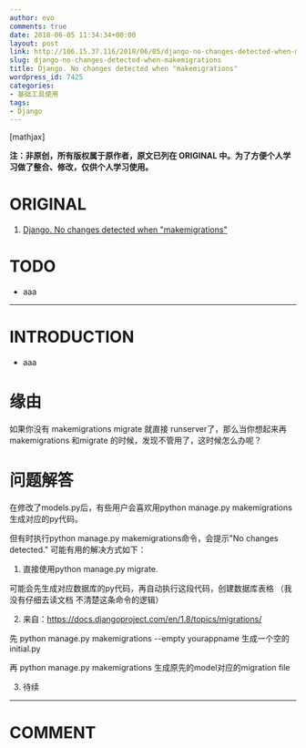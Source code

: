 ```yaml
---
author: evo
comments: true
date: 2018-06-05 11:34:34+00:00
layout: post
link: http://106.15.37.116/2018/06/05/django-no-changes-detected-when-makemigrations/
slug: django-no-changes-detected-when-makemigrations
title: Django. No changes detected when "makemigrations"
wordpress_id: 7425
categories:
- 基础工具使用
tags:
- Django
---
```


<!-- more -->

[mathjax]

**注：非原创，所有版权属于原作者，原文已列在 ORIGINAL 中。为了方便个人学习做了整合、修改，仅供个人学习使用。**


# ORIGINAL





 	
  1. [Django. No changes detected when "makemigrations"](https://blog.csdn.net/stephen_wong/article/details/46351505)




# TODO





 	
  * aaa





* * *





# INTRODUCTION





 	
  * aaa




# 缘由


如果你没有 makemigrations migrate 就直接 runserver了，那么当你想起来再 makemigrations 和migrate 的时候，发现不管用了，这时候怎么办呢？


# 问题解答


在修改了models.py后，有些用户会喜欢用python manage.py makemigrations生成对应的py代码。

但有时执行python manage.py makemigrations命令，会提示"No changes detected." 可能有用的解决方式如下：

1. 直接使用python manage.py migrate.

可能会先生成对应数据库的py代码，再自动执行这段代码，创建数据库表格 （我没有仔细去读文档 不清楚这条命令的逻辑）

2. 来自：https://docs.djangoproject.com/en/1.8/topics/migrations/

先 python manage.py makemigrations --empty yourappname 生成一个空的initial.py

再 python manage.py makemigrations 生成原先的model对应的migration file

3. 待续





















* * *





# COMMENT



